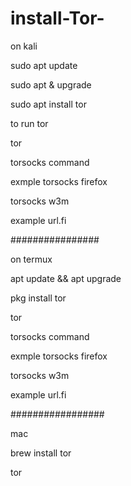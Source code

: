 # install-Tor-

on kali 

sudo apt update

sudo apt & upgrade

sudo apt install tor

to run tor

tor

torsocks command 

exmple torsocks firefox

torsocks w3m <web-page-url>

example url.fi

################

on termux

apt update && apt upgrade

pkg install tor

tor

torsocks command 

exmple torsocks firefox

torsocks w3m <web-page-url>

example url.fi

#################

mac 

brew install tor

tor


